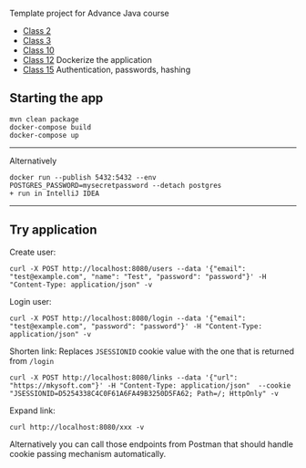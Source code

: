 Template project for Advance Java course

* [Class 2](class2.md)
* [Class 3](class3.md)
* [Class 10](class10.md)
* [Class 12](class12.md) Dockerize the application
* [Class 15](class15.md) Authentication, passwords, hashing

## Starting the app

```
mvn clean package
docker-compose build
docker-compose up
```

---

Alternatively

```
docker run --publish 5432:5432 --env POSTGRES_PASSWORD=mysecretpassword --detach postgres
+ run in IntelliJ IDEA
```

----

## Try application

Create user:
```
curl -X POST http://localhost:8080/users --data '{"email": "test@example.com", "name": "Test", "password": "password"}' -H "Content-Type: application/json" -v
```

Login user:
```
curl -X POST http://localhost:8080/login --data '{"email": "test@example.com", "password": "password"}' -H "Content-Type: application/json" -v
```

Shorten link:
Replaces `JSESSIONID` cookie value with the one that is returned from `/login`

```
curl -X POST http://localhost:8080/links --data '{"url": "https://mkysoft.com"}' -H "Content-Type: application/json"  --cookie "JSESSIONID=D5254338C4C0F61A6FA49B3250D5FA62; Path=/; HttpOnly" -v
```

Expand link:

```
curl http://localhost:8080/xxx -v
```

Alternatively you can call those endpoints from Postman that should handle cookie passing mechanism automatically.

